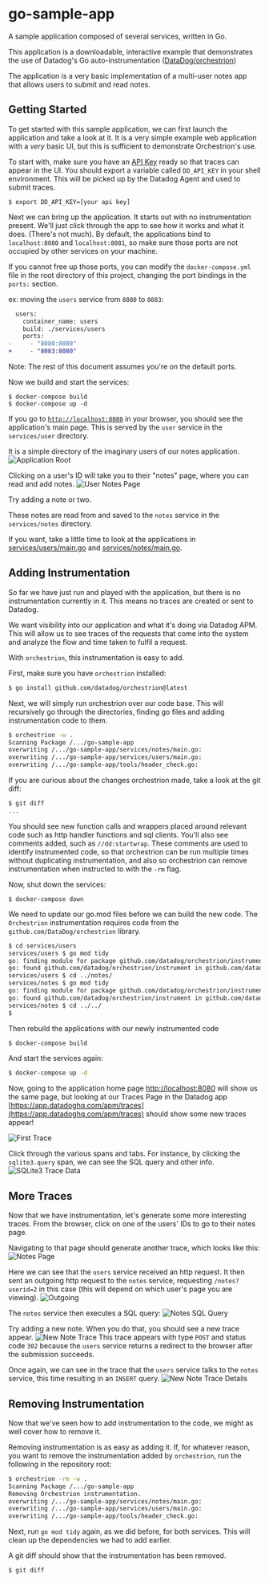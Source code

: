 # go-sample-app
A sample application composed of several services, written in Go.

This application is a downloadable, interactive example that demonstrates the use of Datadog's Go auto-instrumentation ([DataDog/orchestrion](https://github.com/DataDog/orchestrion))

The application is a very basic implementation of a multi-user notes app that allows users to submit and read notes.

## Getting Started

To get started with this sample application, we can first launch the application and take a look at it.
It is a very simple example web application with a *very* basic UI, but this is sufficient to demonstrate Orchestrion's use.

To start with, make sure you have an [API Key](https://docs.datadoghq.com/account_management/api-app-keys/) ready so that traces can appear in the UI.
You should export a variable called `DD_API_KEY` in your shell environment. This will be picked up by the Datadog Agent and used to submit traces.

```shell
$ export DD_API_KEY=[your api key]
```

Next we can bring up the application. It starts out with no instrumentation present. We'll just click through the app to see how it works and what it does. (There's not much).
By default, the applications bind to `localhost:8080` and `localhost:8081`, so make sure those ports are not occupied by other services on your machine.

If you cannot free up those ports, you can modify the `docker-compose.yml` file in the root directory of this project, changing the port bindings in the `ports:` section.

ex: moving the `users` service from `8080` to `8083`:
```diff
  users:
    container_name: users
    build: ./services/users
    ports:
-     - "8080:8080"
+     - "8083:8080"
```
Note: The rest of this document assumes you're on the default ports.


Now we build and start the services:
```shell
$ docker-compose build
$ docker-compose up -d
```
If you go to [`http://localhost:8080`](http://localhost:8080) in your browser, you should see the application's main page. This is served by the `user` service in the `services/user` directory.

It is a simple directory of the imaginary users of our notes application.
![Application Root](doc/root.png)

Clicking on a user's ID will take you to their "notes" page, where you can read and add notes.
![User Notes Page](doc/user-notes.png)

Try adding a note or two.

These notes are read from and saved to the `notes` service in the `services/notes` directory.

If you want, take a little time to look at the applications in [services/users/main.go](services/users/main.go) and [services/notes/main.go](services/notes/main.go).

## Adding Instrumentation
So far we have just run and played with the application, but there is no instrumentation currently in it. This means no traces are created or sent to Datadog.

We want visibility into our application and what it's doing via Datadog APM. This will allow us to see traces of the requests that come into the system and analyze the flow and time taken to fulfil a request.

With `orchestrion`, this instrumentation is easy to add. 

First, make sure you have `orchestrion` installed:
```sh
$ go install github.com/datadog/orchestrion@latest
```

Next, we will simply run orchestrion over our code base. This will recursively go through the directories, finding go files and adding instrumentation code to them.
```sh
$ orchestrion -w .
Scanning Package /.../go-sample-app
overwriting /.../go-sample-app/services/notes/main.go:
overwriting /.../go-sample-app/services/users/main.go:
overwriting /.../go-sample-app/tools/header_check.go:
```

If you are curious about the changes orchestrion made, take a look at the git diff:
```sh
$ git diff
...
```

You should see new function calls and wrappers placed around relevant code such as http handler functions and sql clients. You'll also see comments added, such as `//dd:startwrap`. These comments are used to identify instrumented code, so that orchestrion can be run multiple times without duplicating instrumentation, and also so orchestrion can remove instrumentation when instructed to with the `-rm` flag.

Now, shut down the services:
```
$ docker-compose down
```

We need to update our go.mod files before we can build the new code. The `Orchestrion` instrumentation requires code from the `github.com/DataDog/orchestrion` library.

```sh
$ cd services/users
services/users $ go mod tidy
go: finding module for package github.com/datadog/orchestrion/instrument
go: found github.com/datadog/orchestrion/instrument in github.com/datadog/orchestrion v0.1.0
services/users $ cd ../notes/
services/notes $ go mod tidy
go: finding module for package github.com/datadog/orchestrion/instrument
go: found github.com/datadog/orchestrion/instrument in github.com/datadog/orchestrion v0.1.0
services/notes $ cd ../../
$ 
```

Then rebuild the applications with our newly instrumented code
```sh 
$ docker-compose build
```

And start the services again:
```sh 
$ docker-compose up -d
```

Now, going to the application home page [http://localhost:8080](http://localhost:8080) will show us the same page, but looking at our Traces Page in the Datadog app [https://app.datadoghq.com/apm/traces](https://app.datadoghq.com/apm/traces) should show some new traces appear!

![First Trace](doc/trace1.png)

Click through the various spans and tabs. For instance, by clicking the `sqlite3.query` span, we can see the SQL query and other info.
![SQLite3 Trace Data](doc/sqlite-info.png)


## More Traces
Now that we have instrumentation, let's generate some more interesting traces. From the browser, click on one of the users' IDs to go to their notes page.

Navigating to that page should generate another trace, which looks like this:
![Notes Page](doc/notes-trace.png)

Here we can see that the `users` service received an http request. It then sent an outgoing http request to the `notes` service, requesting `/notes?userid=2` in this case (this will depend on which user's page you are viewing).
![Outgoing](doc/notes-trace2.png)

The `notes` service then executes a SQL query:
![Notes SQL Query](doc/notes-sql.png)


Try adding a new note. When you do that, you should see a new trace appear.
![New Note Trace](doc/notes-trace3.png)
This trace appears with type `POST` and status code `302` because the `users` service returns a redirect to the browser after the submission succeeds.

Once again, we can see in the trace that the `users` service talks to the `notes` service, this time resulting in an `INSERT` query.
![New Note Trace Details](doc/notes-trace4.png)

## Removing Instrumentation
Now that we've seen how to add instrumentation to the code, we might as well cover how to remove it. 

Removing instrumentation is as easy as adding it. If, for whatever reason, you want to remove the instrumentation added by `orchestrion`, run the following in the repository root:
```sh 
$ orchestrion -rm -w .
Scanning Package /.../go-sample-app
Removing Orchestrion instrumentation.
overwriting /.../go-sample-app/services/notes/main.go:
overwriting /.../go-sample-app/services/users/main.go:
overwriting /.../go-sample-app/tools/header_check.go:
```

Next, run `go mod tidy` again, as we did before, for both services. This will clean up the dependencies we had to add earlier.

A git diff should show that the instrumentation has been removed.
```sh
$ git diff
```
